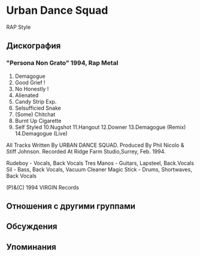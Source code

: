 # Urban Dance Squad

RAP Style

## Дискография

### "Persona Non Grato" 1994, Rap Metal

1.  Demagogue
2.  Good Grief !
3.  No Honestly !
4.  Alienated
5.  Candy Strip Exp.
6.  Selsufficied Snake
7.  (Some) Chitchat
8.  Burnt Up Cigarette
9.  Self Styled
10.Nugshot
11.Hangout
12.Downer
13.Demagogue (Remix)
14.Demagogue (Live)

All Tracks Written By URBAN 
DANCE SQUAD.
Produced By Phil Nicolo & Stiff 
Johnson.
Recorded At Ridge Farm Studio,Surrey,
Feb. 1994.

Rudeboy - Vocals, Back Vocals
Tres Manos - Guitars, Lapsteel,
Back.Vocals
Sil - Bass, Back Vocals, Vacuum
Cleaner
Magic Stick - Drums, Shortwaves, Back
Vocals

(P)&(C) 1994 VIRGIN Records


## Отношения с другими группами


## Обсуждения


## Упоминания

